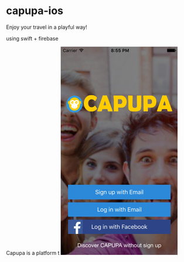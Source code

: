 # capupa-ios
Enjoy your travel in a playful way!

using swift + firebase


Capupa is a platform t
![alt tag](https://github.com/lyleaf/capupa-ios/blob/master/Gamin/landingapp.png)
